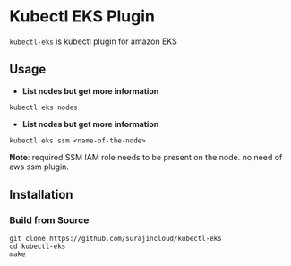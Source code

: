 # Kubectl EKS Plugin

`kubectl-eks` is kubectl plugin for amazon EKS

## Usage

* **List nodes but get more information**

```
kubectl eks nodes
```

* **List nodes but get more information**

```
kubectl eks ssm <name-of-the-node>
```

**Note**: required SSM IAM role needs to be present on the node. no need of aws ssm plugin.

## Installation

### Build from Source

```
git clone https://github.com/surajincloud/kubectl-eks
cd kubectl-eks
make
```
